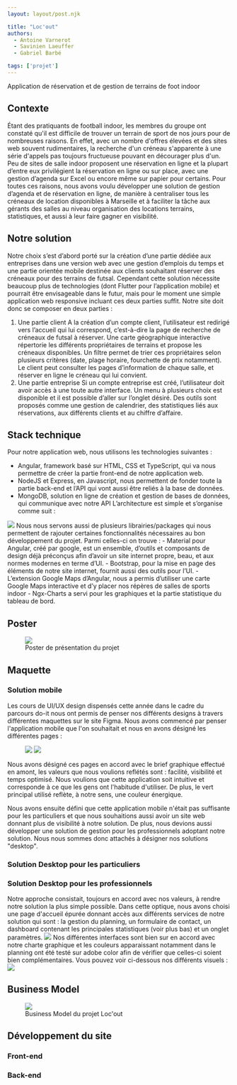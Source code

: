 ```yaml
---
layout: layout/post.njk

title: "Loc'out"
authors:
  - Antoine Varnerot
  - Savinien Laeuffer
  - Gabriel Barbé

tags: ['projet']
---
```


<!-- début résumé -->
Application de réservation et de gestion de terrains de foot indoor
<!-- fin résumé -->
<head>
  <link rel="stylesheet" href="./assets/style.css">
</head>


## Contexte
Étant des pratiquants de football indoor, les membres du groupe ont constaté qu'il est difficile de trouver un terrain de sport de nos jours pour de nombreuses raisons. En effet, avec un nombre d'offres élevées et des sites web souvent rudimentaires, la recherche d'un créneau s'apparente à une série d'appels pas toujours fructueuse pouvant en décourager plus d'un. Peu de sites de salle indoor proposent une réservation en ligne et la plupart d’entre eux privilégient la réservation en ligne ou sur place, avec une gestion d’agenda sur Excel ou encore même sur papier pour certains.
Pour toutes ces raisons, nous avons voulu développer une solution de gestion d’agenda et de réservation en ligne, de manière à centraliser tous les créneaux de location disponibles à Marseille et à faciliter la tâche aux gérants des salles au niveau organisation des locations terrains, statistiques, et aussi à leur faire gagner en visibilité.


## Notre solution
Notre choix s’est d’abord porté sur la création d’une partie dédiée aux entreprises dans une version web avec une gestion d’emplois du temps et une partie orientée mobile destinée aux clients souhaitant réserver des créneaux pour des terrains de futsal. Cependant cette solution nécessite beaucoup plus de technologies (dont Flutter pour l’application mobile) et pourrait être envisageable dans le futur, mais pour le moment une simple application web responsive incluant ces deux parties suffit.
Notre site doit donc se composer en deux parties :

1.	Une partie client
A la création d’un compte client, l’utilisateur est redirigé vers l’accueil qui lui correspond, c’est-à-dire la page de recherche de créneaux de futsal à réserver. Une carte géographique interactive répertorie les différents propriétaires de terrains et propose les créneaux disponibles. Un filtre permet de trier ces propriétaires selon plusieurs critères (date, plage horaire, fourchette de prix notamment).
Le client peut consulter les pages d’information de chaque salle, et réserver en ligne le créneau qui lui convient.
2.	Une partie entreprise
Si un compte entreprise est créé, l’utilisateur doit avoir accès à une toute autre interface. Un menu à plusieurs choix est disponible et il est possible d’aller sur l’onglet désiré. Des outils sont proposés  comme une gestion de calendrier, des statistiques liés aux réservations, aux différents clients et au chiffre d’affaire.

## Stack technique

Pour notre application web, nous utilisons les technologies suivantes :
-	Angular, framework basé sur HTML, CSS et TypeScript, qui va nous permettre de créer la partie front-end de notre application web.
-	NodeJS et Express, en Javascript, nous permettent de fonder toute la partie back-end et l’API qui vont aussi être reliés à la base de données.
-	MongoDB, solution en ligne de création et gestion de bases de données, qui communique avec notre API
L’architecture est simple et s’organise comme suit :
 <img src="./assets/Archi.png">
Nous nous servons aussi de plusieurs librairies/packages qui nous permettent de rajouter certaines fonctionnalités nécessaires au bon développement du projet. Parmi celles-ci on trouve :
-	Material pour Angular, créé par google, est un ensemble, d’outils et composants de design déjà préconçus afin d’avoir un site internet propre, beau, et aux normes modernes en terme d’UI.
-	Bootstrap, pour la mise en page des éléments de notre site internet, fournit aussi des outils pour l’UI.
-	L’extension Google Maps d’Angular, nous a permis d’utiliser une carte Google Maps interactive et d’y placer nos répères de salles de sports indoor
-	Ngx-Charts a servi pour les graphiques et la partie statistique du tableau de bord.

## Poster

<figure>
  <img src="./assets/Poster-Locout.png">
  <figcaption>Poster de présentation du projet</figcaption>
</figure>

## Maquette 
### Solution mobile
Les cours de UI/UX design dispensés cette année dans le cadre du parcours do-it nous ont permis de penser nos différents designs à travers différentes maquettes sur le site Figma. 
Nous avons commencé par penser l'application mobile que l'on souhaitait et nous en avons désigné les différentes pages : 
<figure>
<img src="./assets/Maquettea.png">
<img src="./assets/Maquetteb.png">
</figure>
Nous avons désigné ces pages en accord avec le brief graphique effectué en amont, les valeurs que nous voulions reflétés sont : facilité, visibilité et temps optimisé. Nous voulions que cette application soit intuitive et corresponde à ce que les gens ont l'habitude d'utiliser. 
De plus, le vert principal utilisé reflète, à notre sens, une couleur énergique.

Nous avons ensuite défini que cette application mobile n'était pas suffisante pour les particuliers et que nous souhaitions aussi avoir un site web donnant plus de visibilité à notre solution. De plus, nous devions aussi développer une solution de gestion pour les professionnels adoptant notre solution. Nous nous sommes donc attachés à désigner nos solutions "desktop".

### Solution Desktop pour les particuliers 
### Solution Desktop pour les professionnels
Notre approche consistait, toujours en accord avec nos valeurs, à rendre notre solution la plus simple possible. Dans cette optique, nous avons choisi une page d'accueil épurée donnant accès aux différents services de notre solution qui sont : la gestion du planning, un formulaire de contact, un dashboard contenant les principales statistiques (voir plus bas) et un onglet paramètres.
<img src="./assets/Interface.png">
Nos différentes interfaces sont bien sur en accord avec notre charte graphique et les couleurs apparaissant notamment dans le planning ont été testé sur adobe color afin de vérifier que celles-ci soient bien complémentaires. Vous pouvez voir ci-dessous nos différents visuels : 
<img src="./assets/Pro.png">

## Business Model

<figure>
<img src="./assets/business.png">
<figcaption>Business Model du projet Loc'out</figcaption>
</figure>

## Développement du site 
### Front-end 

### Back-end
